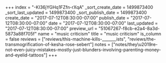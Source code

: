 +++
index = "-KI36jYGHq1FZfn-rXqA"
_sort_create_date = 1499873400
_sort_last_updated = 1499873400
_sort_publish_date = 1499873400
create_date = "2017-07-12T08:30:00-07:00"
publish_date = "2017-07-12T08:30:00-07:00"
date = "2017-07-12T08:30:00-07:00"
last_updated = "2017-07-12T08:30:00-07:00"
preview_url = "51067267-f8cb-e2a4-8a3d-5873a88f705f"
name = "music criticism"
title = "music criticism"
is_column = false
reviews = ["reviews/this-machine-kills-_______ists", "reviews/the-transmogrification-of-kesha-rose-sebert"]
notes = ["notes/they\u2019re-not-even-juicy-mistakes-mostly-just-blunders-involving-parenting-money-and-eyelid-tattoos"]
+++

